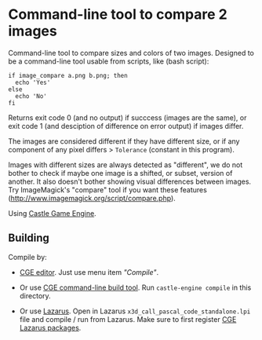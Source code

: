 # Command-line tool to compare 2 images

Command-line tool to compare sizes and colors of two images. Designed to be a command-line tool usable from scripts, like (bash script):

```
if image_compare a.png b.png; then
  echo 'Yes'
else
  echo 'No'
fi
```

Returns exit code 0 (and no output) if succcess (images are the same), or exit code 1 (and desciption of difference on error output) if images differ.

The images are considered different if they have different size, or if any component of any pixel differs > `Tolerance` (constant in this program).

Images with different sizes are always detected as "different", we do not bother to check if maybe one image is a shifted, or subset, version of another. It also doesn't bother showing visual differences between images. Try ImageMagick's "compare" tool if you want these features (http://www.imagemagick.org/script/compare.php).

Using [Castle Game Engine](https://castle-engine.io/).

## Building

Compile by:

- [CGE editor](https://castle-engine.io/manual_editor.php). Just use menu item _"Compile"_.

- Or use [CGE command-line build tool](https://castle-engine.io/build_tool). Run `castle-engine compile` in this directory.

- Or use [Lazarus](https://www.lazarus-ide.org/). Open in Lazarus `x3d_call_pascal_code_standalone.lpi` file and compile / run from Lazarus. Make sure to first register [CGE Lazarus packages](https://castle-engine.io/documentation.php).
